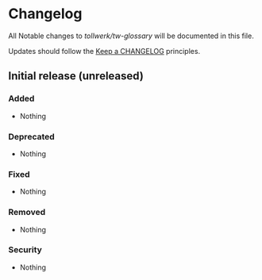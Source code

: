 # Changelog

All Notable changes to *tollwerk/tw-glossary* will be documented in this file.

Updates should follow the [Keep a CHANGELOG](http://keepachangelog.com/) principles.

## Initial release (unreleased)

### Added
- Nothing

### Deprecated
- Nothing

### Fixed
- Nothing

### Removed
- Nothing

### Security
- Nothing
